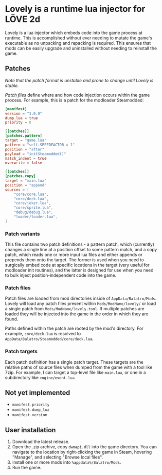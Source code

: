 # Lovely is a runtime lua injector for LÖVE 2d

Lovely is a lua injector which embeds code into the game process at runtime. This is accomplished without ever needing to mutate the game's executable as no unpacking and repacking is required. This ensures that mods can be easily upgrade and uninstalled without needing to reinstall the game.

## Patches

*Note that the patch format is unstable and prone to change until Lovely is stable.*

*Patch files* define where and how code injection occurs within the game process. For example, this is a patch for the modloader Steamodded:

```toml
[manifest]
version = "1.0.0"
dump_lua = true
priority = 0

[[patches]]
[patches.pattern]
target = "game.lua"
pattern = "self.SPEEDFACTOR = 1"
position = "after"
payload = "initSteamodded()"
match_indent = true
overwrite = false

[[patches]]
[patches.copy]
target = "main.lua"
position = "append"
sources = [
    "core/core.lua",
    "core/deck.lua",
    "core/joker.lua",
    "core/sprite.lua",
    "debug/debug.lua",
    "loader/loader.lua",
]
```
### Patch variants 

This file contains two patch definitions - a pattern patch, which (currently) changes a single line at a position offset to some pattern match, and a copy patch, which reads one or more input lua files and either appends or prepends them onto the target. The former is used when you need to surgically embed code at specific locations in the target (very useful for modloader init routines), and the latter is designed for use when you need to bulk inject position-independent code into the game.

### Patch files

Patch files are loaded from mod directories inside of `AppData/Balatro/Mods`. Lovely will load any patch files present within `Mods/ModName/lovely/` or load a single patch from `Mods/ModName/lovely.toml`. If multiple patches are loaded they will be injected into the game in the order in which they are found.

Paths defined within the patch are rooted by the mod's directory. For example, `core/deck.lua` is resolved to `AppData/Balatro/Steamodded/core/deck.lua`.

### Patch targets

Each patch definition has a single patch target. These targets are the relative paths of source files when dumped from the game with a tool like 7zip. For example, I can target a top-level file like `main.lua`, or one in a subdirectory like `engine/event.lua`.

## Not yet implemented

- `manifest.priority`
- `manifest.dump_lua`
- `manifest.version`

## User installation

1. Download the latest release.
2. Open the .zip archive, copy `dwmapi.dll` into the game directory. You can navigate to the location by right-clicking the game in Steam, hovering "Manage", and selecting "Browse local files".
3. Install one or more mods into `%appdata%/Balatro/Mods`.
4. Run the game.
